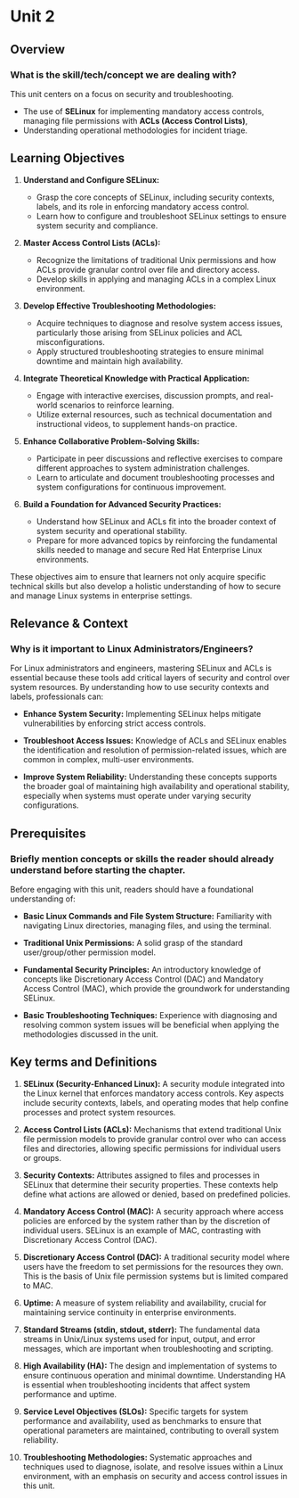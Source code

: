 # Unit 2

## Overview

### What is the skill/tech/concept we are dealing with?
This unit centers on  a focus on security and troubleshooting.
- The use of **SELinux** for implementing mandatory access controls, managing file permissions with **ACLs (Access Control Lists)**,
- Understanding operational methodologies for incident triage.

## Learning Objectives
1. **Understand and Configure SELinux:**
   - Grasp the core concepts of SELinux, including security contexts, labels, and its role in enforcing mandatory access control.
   - Learn how to configure and troubleshoot SELinux settings to ensure system security and compliance.

2. **Master Access Control Lists (ACLs):**
   - Recognize the limitations of traditional Unix permissions and how ACLs provide granular control over file and directory access.
   - Develop skills in applying and managing ACLs in a complex Linux environment.

3. **Develop Effective Troubleshooting Methodologies:**
   - Acquire techniques to diagnose and resolve system access issues, particularly those arising from SELinux policies and ACL misconfigurations.
   - Apply structured troubleshooting strategies to ensure minimal downtime and maintain high availability.

4. **Integrate Theoretical Knowledge with Practical Application:**
   - Engage with interactive exercises, discussion prompts, and real-world scenarios to reinforce learning.
   - Utilize external resources, such as technical documentation and instructional videos, to supplement hands-on practice.

5. **Enhance Collaborative Problem-Solving Skills:**
   - Participate in peer discussions and reflective exercises to compare different approaches to system administration challenges.
   - Learn to articulate and document troubleshooting processes and system configurations for continuous improvement.

6. **Build a Foundation for Advanced Security Practices:**
   - Understand how SELinux and ACLs fit into the broader context of system security and operational stability.
   - Prepare for more advanced topics by reinforcing the fundamental skills needed to manage and secure Red Hat Enterprise Linux environments.

These objectives aim to ensure that learners not only acquire specific technical skills but also develop a holistic understanding of how to secure and manage Linux systems in enterprise settings.

## Relevance & Context

### Why is it important to Linux Administrators/Engineers?
For Linux administrators and engineers, mastering SELinux and ACLs is essential because these tools add critical layers of security and control over system resources. By understanding how to use security contexts and labels, professionals can:
- **Enhance System Security:** Implementing SELinux helps mitigate vulnerabilities by enforcing strict access controls.

- **Troubleshoot Access Issues:** Knowledge of ACLs and SELinux enables the identification and resolution of permission-related issues, which are common in complex, multi-user environments.

- **Improve System Reliability:** Understanding these concepts supports the broader goal of maintaining high availability and operational stability, especially when systems must operate under varying security configurations.

## Prerequisites

### Briefly mention concepts or skills the reader should already understand before starting the chapter.
Before engaging with this unit, readers should have a foundational understanding of:
- **Basic Linux Commands and File System Structure:** Familiarity with navigating Linux directories, managing files, and using the terminal.

- **Traditional Unix Permissions:** A solid grasp of the standard user/group/other permission model.

- **Fundamental Security Principles:** An introductory knowledge of concepts like Discretionary Access Control (DAC) and Mandatory Access Control (MAC), which provide the groundwork for understanding SELinux.

- **Basic Troubleshooting Techniques:** Experience with diagnosing and resolving common system issues will be beneficial when applying the methodologies discussed in the unit.

## Key terms and Definitions

1. **SELinux (Security-Enhanced Linux):**
   A security module integrated into the Linux kernel that enforces mandatory access controls. Key aspects include security contexts, labels, and operating modes that help confine processes and protect system resources.

2. **Access Control Lists (ACLs):**
   Mechanisms that extend traditional Unix file permission models to provide granular control over who can access files and directories, allowing specific permissions for individual users or groups.

3. **Security Contexts:**
   Attributes assigned to files and processes in SELinux that determine their security properties. These contexts help define what actions are allowed or denied, based on predefined policies.

4. **Mandatory Access Control (MAC):**
   A security approach where access policies are enforced by the system rather than by the discretion of individual users. SELinux is an example of MAC, contrasting with Discretionary Access Control (DAC).

5. **Discretionary Access Control (DAC):**
   A traditional security model where users have the freedom to set permissions for the resources they own. This is the basis of Unix file permission systems but is limited compared to MAC.

6. **Uptime:**
   A measure of system reliability and availability, crucial for maintaining service continuity in enterprise environments.

7. **Standard Streams (stdin, stdout, stderr):**
   The fundamental data streams in Unix/Linux systems used for input, output, and error messages, which are important when troubleshooting and scripting.

8. **High Availability (HA):** 
   The design and implementation of systems to ensure continuous operation and minimal downtime. Understanding HA is essential when troubleshooting incidents that affect system performance and uptime.

9. **Service Level Objectives (SLOs):**
   Specific targets for system performance and availability, used as benchmarks to ensure that operational parameters are maintained, contributing to overall system reliability.

10. **Troubleshooting Methodologies:**
    Systematic approaches and techniques used to diagnose, isolate, and resolve issues within a Linux environment, with an emphasis on security and access control issues in this unit.
